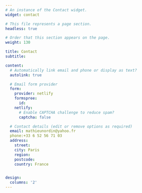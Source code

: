 ```yaml
---
# An instance of the Contact widget.
widget: contact

# This file represents a page section.
headless: true

# Order that this section appears on the page.
weight: 130

title: Contact
subtitle:

content:
  # Automatically link email and phone or display as text?
  autolink: true

  # Email form provider
  form:
    provider: netlify
    formspree:
      id:
    netlify:
      # Enable CAPTCHA challenge to reduce spam?
      captcha: false

  # Contact details (edit or remove options as required)
  email: mathieunordin@yahoo.fr
  phone:+33 6 52 56 71 03 
  address:
    street:
    city: Paris
    region: 
    postcode: 
    country: France


design:
  columns: '2'
---
```

